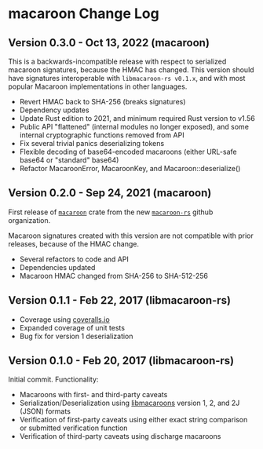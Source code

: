 # macaroon Change Log

## Version 0.3.0 - Oct 13, 2022 (macaroon)

This is a backwards-incompatible release with respect to serialized macaroon signatures, because the HMAC has changed. This version should have signatures interoperable with `libmacaroon-rs v0.1.x`, and with most popular Macaroon implementations in other languages.

- Revert HMAC back to SHA-256 (breaks signatures)
- Dependency updates
- Update Rust edition to 2021, and minimum required Rust version to v1.56
- Public API "flattened" (internal modules no longer exposed), and some internal cryptographic functions removed from API
- Fix several trivial panics deserializing tokens
- Flexible decoding of base64-encoded macaroons (either URL-safe base64 or "standard" base64)
- Refactor MacaroonError, MacaroonKey, and Macaroon::deserialize()

## Version 0.2.0 - Sep 24, 2021 (macaroon)

First release of [`macaroon`](https://crates.io/crates/macaroon) crate from the new [`macaroon-rs`](https://github.com/macaroon-rs) github organization.

Macaroon signatures created with this version are not compatible with prior releases, because of the HMAC change.

- Several refactors to code and API
- Dependencies updated
- Macaroon HMAC changed from SHA-256 to SHA-512-256

## Version 0.1.1 - Feb 22, 2017 (libmacaroon-rs)

- Coverage using [coveralls.io](https://coveralls.io/github/jacklund/libmacaroon-rs?branch=trunk)
- Expanded coverage of unit tests
- Bug fix for version 1 deserialization

## Version 0.1.0 - Feb 20, 2017 (libmacaroon-rs)

Initial commit. Functionality:

- Macaroons with first- and third-party caveats
- Serialization/Deserialization using [libmacaroons](https://github.com/rescrv/libmacaroons) version 1, 2, and 2J (JSON) formats
- Verification of first-party caveats using either exact string comparison or submitted verification function
- Verification of third-party caveats using discharge macaroons

